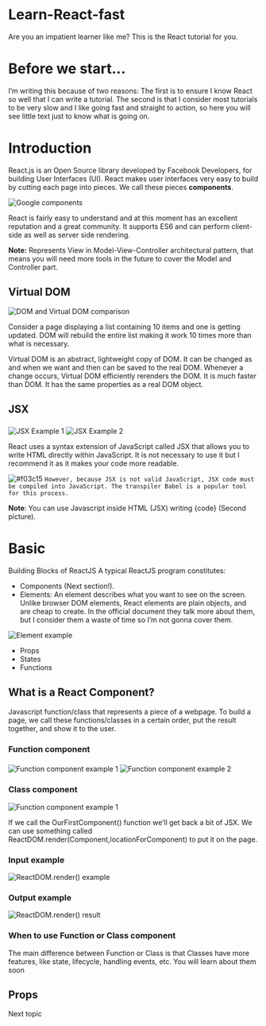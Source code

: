 # Learn-React-fast
Are you an impatient learner like me? This is the React tutorial for you.

# Before we start...
I’m writing this because of two reasons: The first is to ensure I know React so well that I can write a tutorial. The second is that I consider most tutorials to be very slow and I like going fast and straight to action, so here you will see little text just to know what is going on.

# Introduction
React.js is an Open Source library developed by Facebook Developers, for building User Interfaces (UI). React makes user interfaces very easy to build by cutting each page into pieces. We call these pieces **components**.

<img align="middle" src="https://github.com/LeWanderer/Learn-React-fast/blob/draft/images/components.png?raw=true" alt="Google components">

React is fairly easy to understand and at this moment has an excellent reputation and a great community. It supports ES6 and can perform client-side as well as server side rendering.

**Note:** Represents View in Model-View-Controller architectural pattern, that means you will need more tools in the future to cover the Model and Controller part.

## Virtual DOM
<img align="middle" src="https://github.com/LeWanderer/Learn-React-fast/blob/draft/images/DOM%20and%20Virtual%20DOM.png?raw=true" alt="DOM and Virtual DOM comparison">

Consider a page displaying a list containing 10 items and one is getting updated. DOM will rebuild the entire list making it work 10 times more than what is necessary.

Virtual DOM is an abstract, lightweight copy of DOM. It can be changed as and when we want and then can be saved to the real DOM. Whenever a change occurs, Virtual DOM efficiently rerenders the DOM. It is much faster than DOM. It has the same properties as a real DOM object.

## JSX
<img align="middle" src="https://github.com/LeWanderer/Learn-React-fast/blob/draft/images/JSX%20example%201.png?raw=true" alt="JSX Example 1">
<img align="middle" src="https://github.com/LeWanderer/Learn-React-fast/blob/draft/images/JSX%20example%202.png?raw=true" alt="JSX Example 2">

React uses a syntax extension of JavaScript called JSX that allows you to write HTML directly within JavaScript. It is not necessary to use it but I recommend it as it makes your code more readable.

![#f03c15](https://placehold.it/15/f03c15/000000?text=+) `However, because JSX is not valid JavaScript, JSX code must be compiled into JavaScript. The transpiler Babel is a popular tool for this process.` 

**Note**: You can use Javascript inside HTML (JSX) writing {code} (Second picture).

# Basic
Building Blocks of ReactJS
A typical ReactJS program constitutes:
- Components (Next section!).
- Elements: An element describes what you want to see on the screen. Unlike browser DOM elements, React elements are plain objects, and are cheap to create. In the official document they talk more about them, but I consider them a waste of time so I’m not gonna cover them.
<img align="middle" src="https://github.com/LeWanderer/Learn-React-fast/blob/draft/images/Element%20example.png?raw=true" alt="Element example">

- Props
- States
- Functions

## What is a React Component?
Javascript function/class that represents a piece of a webpage. To build a page, we call these functions/classes in a certain order, put the result together, and show it to the user.

### Function component
<img align="middle" src="https://github.com/LeWanderer/Learn-React-fast/blob/draft/images/Function%20component%201.png?raw=true" alt="Function component example 1">
<img align="middle" src="https://github.com/LeWanderer/Learn-React-fast/blob/draft/images/Function%20component%202.png?raw=true" alt="Function component example 2">



### Class component
<img align="middle" src="https://github.com/LeWanderer/Learn-React-fast/blob/draft/images/Class%20component.png?raw=true" alt="Function component example 1">

If we call the OurFirstComponent() function we’ll get back a bit of JSX. We can use something called ReactDOM.render(Component,locationForComponent) to put it on the page.


### Input example
<img align="middle" src="https://github.com/LeWanderer/Learn-React-fast/blob/draft/images/ReactDOM.render%20example.png?raw=true" alt="ReactDOM.render() example">

### Output example
<img align="middle" src="https://github.com/LeWanderer/Learn-React-fast/blob/draft/images/ReactDOM.render%20test%20result.png?raw=true" alt="ReactDOM.render() result">


### When to use Function or Class component
The main difference between Function or Class is that Classes have more features, like state, lifecycle, handling events, etc. You will learn about them soon

## Props
Next topic




